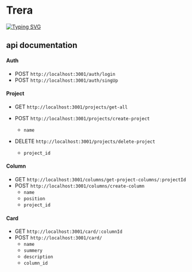 # Trera
[![Typing SVG](https://readme-typing-svg.herokuapp.com?color=%2336BCF7&lines=Last+task+manager+you+will+need)](https://git.io/typing-svg)


## api documentation

#### Auth

* POST `http://localhost:3001/auth/login`
* POST `http://localhost:3001/auth/singUp`

#### Project

* GET `http://localhost:3001/projects/get-all`
* POST `http://localhost:3001/projects/create-project`
  - `name`
  

* DELETE `http://localhost:3001/projects/delete-project`
  - `project_id`


#### Column

* GET `http://localhost:3001/columns/get-project-columns/:projectId`
* POST `http://localhost:3001/columns/create-column`
  - `name`
  - `position`
  - `project_id`


#### Card
* GET `http://localhost:3001/card/:columnId`
* POST `http://localhost:3001/card/`
    - `name`
    - `summery`
    - `description`
    - `column_id`